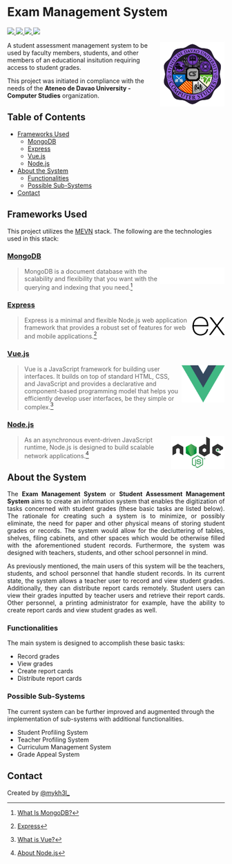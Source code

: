 # Exam Management System
<p>
   <a href="#mongodb">
      <img src="https://img.shields.io/badge/-MongoDB-47A248?style=plastic&logo=mongodb&logoColor=white">
   </a>
   <a href="#express">
      <img src="https://img.shields.io/badge/-Express-221e1f?style=plastic&logo=express">
   </a>
   <a href="#vuejs">
      <img src="https://img.shields.io/badge/-Vue.js-4FC08D?style=plastic&logo=vuedotjs&logoColor=white">
   </a>
   <a href="#nodejs">
      <img src="https://img.shields.io/badge/-Node.js-339933?style=plastic&logo=nodedotjs&logoColor=white">
   </a>
</p>
<img src="./images/addu-cs-logo.png" width="150" align="right" alt="AdDU CS Department logo." title="AdDU CS Department logo">

A student assessment management system to be used by faculty members, students, and other members of an educational insitution requiring access to student grades. 

This project was initiated in compliance with the needs of the **Ateneo de Davao University - Computer Studies** organization.

## Table of Contents
* [Frameworks Used](#frameworks-used)
    * [MongoDB](#mongodb)
    * [Express](#express)
    * [Vue.js](#vuejs)
    * [Node.js](#nodejs)
* [About the System](#about-the-system)
    * [Functionalities](#functionalities)
    * [Possible Sub-Systems](#possible-sub-systems)
* [Contact](#contact)

## Frameworks Used
This project utilizes the [MEVN](https://www.educative.io/answers/what-is-mevn-stack) stack. The following are the technologies used in this stack:
### [MongoDB](https://www.mongodb.com/)
<picture>
   <source media="(prefers-color-scheme: dark)" srcset="./images/mongodb-logo.png">
   <source media="(prefers-color-scheme: light)" srcset="./images/mongodb-logo-light.png">
   <img src="./images/mongodb-logo.png" width="150" align="right" alt="MongoDB logo." title="MongoDB logo">
</picture>

> MongoDB is a document database with the scalability and flexibility that you want with the querying and indexing that you need.[^1]
### [Express](https://expressjs.com/)
<picture>
   <source media="(prefers-color-scheme: dark)" srcset="./images/express-logo-dark.png">
   <source media="(prefers-color-scheme: light)" srcset="./images/express-logo.png">
   <img src="./images/express-logo.png" width="75" align="right" alt="Express logo." title="Express logo">
</picture>

> Express is a minimal and flexible Node.js web application framework that provides a robust set of features for web and mobile applications.[^2]
### [Vue.js](https://vuejs.org/)
<img src="./images/vue-logo.png" width="100" align="right" alt="Vue.js logo." title="Vue.js logo">

> Vue is a JavaScript framework for building user interfaces. It builds on top of standard HTML, CSS, and JavaScript and provides a declarative and component-based programming model that helps you efficiently develop user interfaces, be they simple or complex.[^3]
### [Node.js](https://nodejs.org/en/)
<img src="./images/nodejs-logo.png" width="125" align="right" alt="Node.js logo." title="Node.js logo">

> As an asynchronous event-driven JavaScript runtime, Node.js is designed to build scalable network applications.[^4]

## About the System
<p align="justify">
   The <strong>Exam Management System</strong> or <strong>Student Assessment Management System</strong> aims to create an information system that enables the digitization of tasks concerned with student grades (these basic tasks are listed below). The rationale for creating such a system is to minimize, or possibly eliminate, the need for paper and other physical means of storing student grades or records. The system would allow for the decluttering of tables, shelves, filing cabinets, and other spaces which would be otherwise filled with the aforementioned student records. Furthermore, the system was designed with teachers, students, and other school personnel in mind.
</p>
<p align="justify">
   As previously mentioned, the main users of this system will be the teachers, students, and school personnel that handle student records. In its current state, the system allows a teacher user to record and view student grades. Additionally, they can distribute report cards remotely. Student users can view their grades inputted by teacher users and retrieve their report cards. Other personnel, a printing administrator for example, have the ability to create report cards and view student grades as well.
</p>
   
### Functionalities
The main system is designed to accomplish these basic tasks:
* Record grades
* View grades
* Create report cards
* Distribute report cards

### Possible Sub-Systems
The current system can be further improved and augmented through the implementation of sub-systems with additional functionalities.
* Student Profiling System
* Teacher Profiling System
* Curriculum Management System
* Grade Appeal System

## Contact
Created by [@mykh3l_](https://twitter.com/mykh3l_)

[^1]: [What Is MongoDB?](https://www.mongodb.com/what-is-mongodb)
[^2]: [Express](https://expressjs.com/)
[^3]: [What is Vue?](https://vuejs.org/guide/introduction.html)
[^4]: [About Node.js](https://nodejs.org/en/about/)
